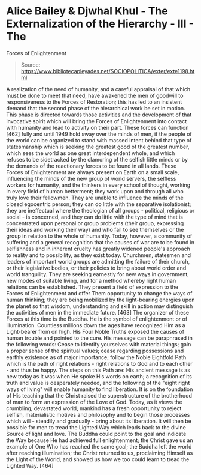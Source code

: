 # Alice Bailey & Djwhal Khul - The Externalization of the Hierarchy - III - The
Forces of Enlightenment

> Source: https://www.bibliotecapleyades.net/SOCIOPOLITICA/exter/exte1198.html

A realization of the need of humanity, and a careful appraisal of that which must be done to meet that need, have awakened the men of goodwill to responsiveness to the Forces of Restoration; this has led to an insistent demand that the second phase of the hierarchical work be set in motion. This phase is directed towards those activities and the development of that invocative spirit which will bring the Forces of Enlightenment into contact with humanity and lead to activity on their part. These forces can function [462] fully and until 1949 hold sway over the minds of men, if the people of the world can be organized to stand with massed intent behind that type of statesmanship which is seeking the greatest good of the greatest number, which sees the world as one great interdependent whole, and which refuses to be sidetracked by the clamoring of the selfish little minds or by the demands of the reactionary forces to be found in all lands.
These Forces of Enlightenment are always present on Earth on a small scale, influencing the minds of the new group of world servers, the selfless workers for humanity, and the thinkers in every school of thought, working in every field of human betterment; they work upon and through all who truly love their fellowmen. They are unable to influence the minds of the closed egocentric person; they can do little with the separative isolationist; they are ineffectual where the theologian of all groups - political, religious or social - is concerned, and they can do little with the type of mind that is concentrated upon personal or group problems (their group, expressing their ideas and working their way) and who fail to see themselves or the group in relation to the whole of humanity.
Today, however, a community of suffering and a general recognition that the causes of war are to be found in selfishness and in inherent cruelty has greatly widened people's approach to reality and to possibility, as they exist today. Churchmen, statesmen and leaders of important world groups are admitting the failure of their church, or their legislative bodies, or their policies to bring about world order and world tranquility. They are seeking earnestly for new ways in government, new modes of suitable living, and for a method whereby right human relations can be established. They present a field of expression to the Forces of Enlightenment and offer Them opportunity to change the ways of human thinking; they are being mobilized by the light-bearing energies upon the planet so that wisdom, understanding and skill in action may distinguish the activities of men in the immediate future. [463]
The organizer of these Forces at this time is the Buddha. He is the symbol of enlightenment or of illumination. Countless millions down the ages have recognized Him as a Light-bearer from on high. His Four Noble Truths exposed the causes of human trouble and pointed to the cure. His message can be paraphrased in the following words: Cease to identify yourselves with material things; gain a proper sense of the spiritual values; cease regarding possessions and earthly existence as of major importance; follow the Noble Eightfold Path which is the path of right relations - right relations to God and to each other - and thus be happy. The steps on this Path are:
His ancient message is as new today as it was when He spoke His words on earth; a recognition of its truth and value is desperately needed, and the following of the "eight right ways of living" will enable humanity to find liberation. It is on the foundation of His teaching that the Christ raised the superstructure of the brotherhood of man to form an expression of the Love of God. Today, as it views the crumbling, devastated world, mankind has a fresh opportunity to reject selfish, materialistic motives and philosophy and to begin those processes which will - steadily and gradually - bring about its liberation. It will then be possible for men to tread the Lighted Way which leads back to the divine Source of light and love.
The Buddha could point to the goal and indicate the Way because He had achieved full enlightenment; the Christ gave us an example of One Who has reached the same goal; the Buddha left the world after reaching illumination; the Christ returned to us, proclaiming Himself as the Light of the World, and showed us how we too could learn to tread the Lighted Way. [464]
